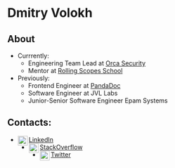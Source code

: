 # Dmitry Volokh

## About

- Currrently:
  - Engineering Team Lead at [Orca Security](https://github.com/orcasecurity)
  - Mentor at [Rolling Scopes School](https://github.com/orgs/rolling-scopes-school)
- Previously:
  - Frontend Engineer at [PandaDoc](https://github.com/pandadoc)
  - Software Engineer at JVL Labs
  - Junior-Senior Software Engineer Epam Systems

## Contacts:

- [<img align="left"  width="22px" src="https://cdn.jsdelivr.net/npm/simple-icons@v3/icons/linkedin.svg" /> LinkedIn][linkedin]
- [<img align="left"  width="22px" src="https://cdn.jsdelivr.net/npm/simple-icons@v3/icons/stackoverflow.svg" /> StackOverflow][stackoverflow]
- [<img align="left" width="22px" src="https://cdn.jsdelivr.net/npm/simple-icons@v3/icons/twitter.svg" /> Twitter][twitter]

[linkedin]: https://linkedin.com/in/davolokh
[twitter]: https://twitter.com/davolokh
[stackoverflow]: https://stackoverflow.com/users/story/1317492
